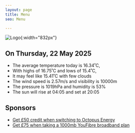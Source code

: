 ```yaml
---
layout: page
title: Menu
seo: Menu

---
```


![Logo](/images/logo.jpg){:width="832px"}

<!-- weather_marker starts -->
## On Thursday, 22 May 2025

- The average temperature today is 16.34˚C,
- With highs of 16.75˚C and lows of 15.4˚C,
- It may feel like 15.41˚C with few clouds
- The wind speed is 2.57m/s and visibility is 10000m
- The pressure is 1019hPa and humidity is 53%
- The sun will rise at 04:05 and set at 20:05

<!-- weather_marker ends -->

## Sponsors

- [Get £50 credit when switching to Octopus Energy](https://bit.ly/3oD1nnS)
- [Get £75 when taking a 1000mb YouFibre broadband plan](https://aklam.io/91zWhU?)
